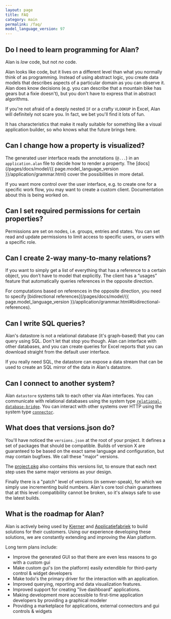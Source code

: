 ```yaml
---
layout: page
title: FAQ
category: main
permalink: /faq/
model_language_version: 97
---
```



## Do I need to learn programming for Alan?
Alan is *low* code, but not *no* code.

Alan looks like code, but it lives on a different level than what you normally think of as programming. Instead of using abstract logic, you create data models that describes aspects of a particular domain as you can observe it. Alan does know decisions (e.g. you can describe that a mountain bike has gears but a fixie doesn't), but you don't have to express that in abstract algorithms.

If you're not afraid of a deeply nested `IF` or a crafty `VLOOKUP` in Excel, Alan will definitely not scare you. In fact, we bet you'll find it lots of fun.

It has characteristics that make it really suitable for something like a visual application builder, so who knows what the future brings here.

## Can I change how a property is visualized?
The generated user interface reads the annotations (`@...`) in an `application.alan` file to decide how to render a property. The [docs](/pages/docs/model/{{ page.model_language_version }}/application/grammar.html) cover the possibilities in more detail.

If you want more control over the user interface, e.g. to create one for a specific work flow, you may want to create a custom client. Documentation about this is being worked on.


## Can I set required permissions for certain properties?
Permissions are set on nodes, i.e. groups, entries and states. You can set read and update permissions to limit access to specific users, or users with a specific role.


## Can I create 2-way many-to-many relations?
If you want to simply get a list of everything that has a reference to a certain object, you don’t have to model that explicitly. The client has a “usages” feature that automatically queries references in the opposite direction.

For computations based on references in the opposite direction, you need to specify [bidirectional references](/pages/docs/model/{{ page.model_language_version }}/application/grammar.html#bidirectional-references).


## Can I write SQL queries?
Alan's datastore is not a relational database (it's graph-based) that you can query using SQL. Don't let that stop you though. Alan can interface with other databases, and you can create queries for Excel reports that you can download straight from the default user interface.

If you really need SQL, the datastore can expose a data stream that can be used to create an SQL mirror of the data in Alan's datastore.


## Can I connect to another system?
Alan `datastore` systems talk to each other via Alan interfaces.
You can communicate with relational databases using the system type [`relational-database-bridge`](/docs).
You can interact with other systems over HTTP using the system type [`connector`](/docs).

## What does that versions.json do?
You'll have noticed the `versions.json` at the root of your project. It defines a set of packages that should be compatible. Builds of version X are guaranteed to be based on the exact same language and configuration, but may contain bugfixes. We call these "major" versions.

The [project.pkg](/pages/tuts/bottom-up.html#project) also contains this versions list, to ensure that each next step uses the same major versions as your design.

Finally there is a "patch" level of versions (in semver-speak), for which we simply use incrementing build numbers. Alan's core tool chain guarantees that at this level compatibility cannot be broken, so it's always safe to use the latest builds.


## What is the roadmap for Alan?

Alan is actively being used by [Kjerner](https://www.kjerner.com/) and [Applicatiefabriek](https://www.applicatiefabriek.nl/) to build solutions for their customers. Using our experience developing these solutions, we are constantly extending and improving the Alan platform.

Long term plans include:

- Improve the generated GUI so that there are even less reasons to go with a custom gui
- Make custom gui's (on the platform) easily extendible for third-party control & widget developers
- Make todo's the primary driver for the interaction with an application.
- Improved querying, reporting and data visualization features.
- Improved support for creating "live dashboard" applications.
- Making development more accessible to first-time application developers by providing a graphical modeler
- Providing a marketplace for applications, external connectors and gui controls & widgets


